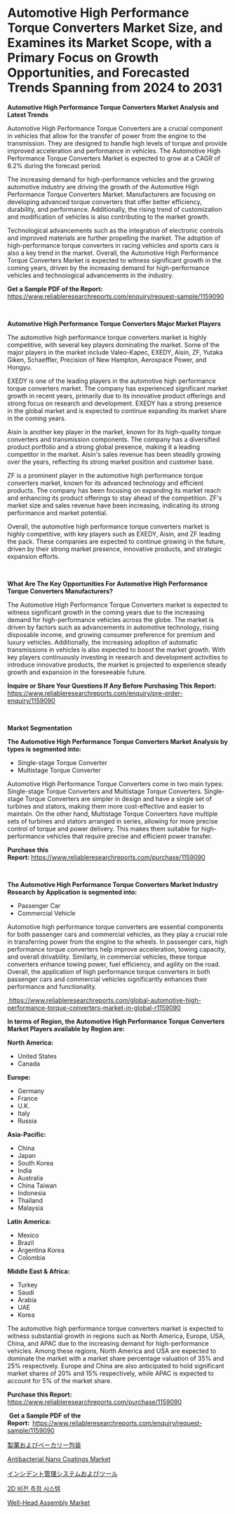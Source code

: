 <p><h1>Automotive High Performance Torque Converters Market Size, and Examines its Market Scope, with a Primary Focus on Growth Opportunities, and Forecasted Trends Spanning from 2024 to 2031</h1></p><p><strong>Automotive High Performance Torque Converters Market Analysis and Latest Trends</strong></p>
<p><p>Automotive High Performance Torque Converters are a crucial component in vehicles that allow for the transfer of power from the engine to the transmission. They are designed to handle high levels of torque and provide improved acceleration and performance in vehicles. The Automotive High Performance Torque Converters Market is expected to grow at a CAGR of 8.2% during the forecast period.</p><p>The increasing demand for high-performance vehicles and the growing automotive industry are driving the growth of the Automotive High Performance Torque Converters Market. Manufacturers are focusing on developing advanced torque converters that offer better efficiency, durability, and performance. Additionally, the rising trend of customization and modification of vehicles is also contributing to the market growth.</p><p>Technological advancements such as the integration of electronic controls and improved materials are further propelling the market. The adoption of high-performance torque converters in racing vehicles and sports cars is also a key trend in the market. Overall, the Automotive High Performance Torque Converters Market is expected to witness significant growth in the coming years, driven by the increasing demand for high-performance vehicles and technological advancements in the industry.</p></p>
<p><strong>Get a Sample PDF of the Report:&nbsp;</strong> <a href="https://www.reliableresearchreports.com/enquiry/request-sample/1159090">https://www.reliableresearchreports.com/enquiry/request-sample/1159090</a></p>
<p>&nbsp;</p>
<p><strong>Automotive High Performance Torque Converters Major Market Players</strong></p>
<p><p>The automotive high performance torque converters market is highly competitive, with several key players dominating the market. Some of the major players in the market include Valeo-Kapec, EXEDY, Aisin, ZF, Yutaka Giken, Schaeffler, Precision of New Hampton, Aerospace Power, and Hongyu.</p><p>EXEDY is one of the leading players in the automotive high performance torque converters market. The company has experienced significant market growth in recent years, primarily due to its innovative product offerings and strong focus on research and development. EXEDY has a strong presence in the global market and is expected to continue expanding its market share in the coming years.</p><p>Aisin is another key player in the market, known for its high-quality torque converters and transmission components. The company has a diversified product portfolio and a strong global presence, making it a leading competitor in the market. Aisin's sales revenue has been steadily growing over the years, reflecting its strong market position and customer base.</p><p>ZF is a prominent player in the automotive high performance torque converters market, known for its advanced technology and efficient products. The company has been focusing on expanding its market reach and enhancing its product offerings to stay ahead of the competition. ZF's market size and sales revenue have been increasing, indicating its strong performance and market potential.</p><p>Overall, the automotive high performance torque converters market is highly competitive, with key players such as EXEDY, Aisin, and ZF leading the pack. These companies are expected to continue growing in the future, driven by their strong market presence, innovative products, and strategic expansion efforts.</p></p>
<p>&nbsp;</p>
<p><strong>What Are The Key Opportunities For Automotive High Performance Torque Converters Manufacturers?</strong></p>
<p><p>The Automotive High Performance Torque Converters market is expected to witness significant growth in the coming years due to the increasing demand for high-performance vehicles across the globe. The market is driven by factors such as advancements in automotive technology, rising disposable income, and growing consumer preference for premium and luxury vehicles. Additionally, the increasing adoption of automatic transmissions in vehicles is also expected to boost the market growth. With key players continuously investing in research and development activities to introduce innovative products, the market is projected to experience steady growth and expansion in the foreseeable future.</p></p>
<p><strong>Inquire or Share Your Questions If Any Before Purchasing This Report:</strong> <a href="https://www.reliableresearchreports.com/enquiry/pre-order-enquiry/1159090">https://www.reliableresearchreports.com/enquiry/pre-order-enquiry/1159090</a></p>
<p>&nbsp;</p>
<p><strong>Market Segmentation</strong></p>
<p><strong>The Automotive High Performance Torque Converters Market Analysis by types is segmented into:</strong></p>
<p><ul><li>Single-stage Torque Converter</li><li>Multistage Torque Converter</li></ul></p>
<p><p>Automotive High Performance Torque Converters come in two main types: Single-stage Torque Converters and Multistage Torque Converters. Single-stage Torque Converters are simpler in design and have a single set of turbines and stators, making them more cost-effective and easier to maintain. On the other hand, Multistage Torque Converters have multiple sets of turbines and stators arranged in series, allowing for more precise control of torque and power delivery. This makes them suitable for high-performance vehicles that require precise and efficient power transfer.</p></p>
<p><strong>Purchase this Report:&nbsp;</strong><a href="https://www.reliableresearchreports.com/purchase/1159090">https://www.reliableresearchreports.com/purchase/1159090</a></p>
<p>&nbsp;</p>
<p><strong>The Automotive High Performance Torque Converters Market Industry Research by Application is segmented into:</strong></p>
<p><ul><li>Passenger Car</li><li>Commercial Vehicle</li></ul></p>
<p><p>Automotive high performance torque converters are essential components for both passenger cars and commercial vehicles, as they play a crucial role in transferring power from the engine to the wheels. In passenger cars, high performance torque converters help improve acceleration, towing capacity, and overall drivability. Similarly, in commercial vehicles, these torque converters enhance towing power, fuel efficiency, and agility on the road. Overall, the application of high performance torque converters in both passenger cars and commercial vehicles significantly enhances their performance and functionality.</p></p>
<p><a href="https://www.reliableresearchreports.com/global-automotive-high-performance-torque-converters-market-in-global-r1159090">&nbsp;https://www.reliableresearchreports.com/global-automotive-high-performance-torque-converters-market-in-global-r1159090</a></p>
<p><strong>In terms of Region, the Automotive High Performance Torque Converters Market Players available by Region are:</strong></p>
<p>
    <p> <strong> North America: </strong>
        <ul>
            <li>United States</li>
            <li>Canada</li>
        </ul>
        </p> 
    <p> <strong> Europe: </strong>
        <ul>
            <li>Germany</li>
            <li>France</li>
            <li>U.K.</li>
            <li>Italy</li>
            <li>Russia</li>
        </ul>
        </p> 
    <p> <strong> Asia-Pacific: </strong>
        <ul>
            <li>China</li>
            <li>Japan</li>
            <li>South Korea</li>
            <li>India</li>
            <li>Australia</li>
            <li>China Taiwan</li>
            <li>Indonesia</li>
            <li>Thailand</li>
            <li>Malaysia</li>
        </ul>
        </p> 
    <p> <strong> Latin America: </strong>
        <ul>
            <li>Mexico</li>
            <li>Brazil</li>
            <li>Argentina Korea</li>
            <li>Colombia</li>
        </ul>
        </p> 
    <p> <strong> Middle East & Africa: </strong>
        <ul>
            <li>Turkey</li>
            <li>Saudi</li>
            <li>Arabia</li>
            <li>UAE</li>
            <li>Korea</li>
        </ul>
    </p>
    </p>
<p><p>The automotive high performance torque converters market is expected to witness substantial growth in regions such as North America, Europe, USA, China, and APAC due to the increasing demand for high-performance vehicles. Among these regions, North America and USA are expected to dominate the market with a market share percentage valuation of 35% and 25% respectively. Europe and China are also anticipated to hold significant market shares of 20% and 15% respectively, while APAC is expected to account for 5% of the market share.</p></p>
<p><strong>Purchase this Report: </strong><a href="https://www.reliableresearchreports.com/purchase/1159090">https://www.reliableresearchreports.com/purchase/1159090</a></p>
<p>&nbsp;<strong>Get a Sample PDF of the Report:&nbsp;&nbsp;</strong><a href="https://www.reliableresearchreports.com/enquiry/request-sample/1159090">https://www.reliableresearchreports.com/enquiry/request-sample/1159090</a></p>
<p><strong></strong></p>
<p><p><a href="https://github.com/CloydAbbott2023/Market-Research-Report-List-1/blob/main/999561888493.md">製菓およびベーカリー包装</a></p><p><a href="https://github.com/redneck06/Market-Research-Report-List-3/blob/main/antibacterial-nano-coatings-market.md">Antibacterial Nano Coatings Market</a></p><p><a href="https://medium.com/@cielostamm/%E3%82%A4%E3%83%B3%E3%82%B7%E3%83%87%E3%83%B3%E3%83%88%E7%AE%A1%E7%90%86%E3%82%B7%E3%82%B9%E3%83%86%E3%83%A0%E3%81%A8%E3%83%84%E3%83%BC%E3%83%AB%E5%B8%82%E5%A0%B4%E3%81%AE%E5%B1%95%E6%9C%9B-%E7%94%A3%E6%A5%AD%E3%81%AE%E6%A6%82%E8%A6%81%E3%81%A8%E4%BA%88%E6%B8%AC-2024%E5%B9%B4%E3%81%8B%E3%82%892031%E5%B9%B4%E3%81%BE%E3%81%A7-2a3f8d2ed9f0">インシデント管理システムおよびツール</a></p><p><a href="https://medium.com/@ethawolf/2d-%EB%B9%84%EC%A0%84-%EC%B8%A1%EC%A0%95-%EC%8B%9C%EC%8A%A4%ED%85%9C-%EC%8B%9C%EC%9E%A5-%EC%A0%84%EB%A7%9D-%EC%82%B0%EC%97%85-%EA%B0%9C%EC%9A%94-%EB%B0%8F-%EC%98%88%EC%B8%A1-2024%EB%85%84%EB%B6%80%ED%84%B0-2031%EB%85%84-34f83b96e10b">2D 비전 측정 시스템</a></p><p><a href="https://github.com/nicoletavirag/Market-Research-Report-List-3/blob/main/well-head-assembly-market.md">Well-Head Assembly Market</a></p></p>
